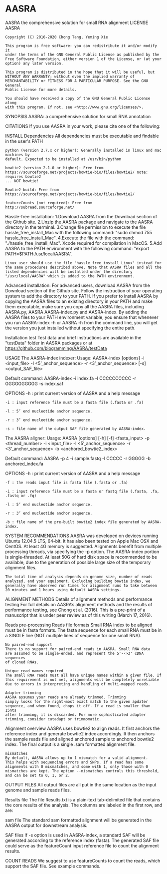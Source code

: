 # AASRA
AASRA the comprehensive solution for small RNA alignment
LICENSE
    AASRA

    Copyright (C) 2016-2020 Chong Tang, Yeming Xie

    This program is free software: you can redistribute it and/or modify it
    under the terms of the GNU General Public License as published by the
    Free Software Foundation, either version 1 of the License, or (at your
    option) any later version.

    This program is distributed in the hope that it will be useful, but
    WITHOUT ANY WARRANTY; without even the implied warranty of
    MERCHANTABILITY or FITNESS FOR A PARTICULAR PURPOSE. See the GNU General
    Public License for more details.

    You should have received a copy of the GNU General Public License along
    with this program. If not, see <http://www.gnu.org/licenses/>.

SYNOPSIS
AASRA: a comprehensive solution for small RNA annotation

CITATIONS
    If you use AASRA in your work, please cite one of the following:

    
INSTALL
  Dependencies
    All dependencies must be executable and findable in the user's PATH

    python (version 2.7.x or higher): Generally installed in linux and mac machines by
    default. Expected to be installed at /usr/bin/python

    bowtie2 (version 2.1.0 or higher): Free from
    https://sourceforge.net/projects/bowtie-bio/files/bowtie2/ note: requires bowtie2
    ... NOT bowtie!

    Bowtie2-build: Free from
    https://sourceforge.net/projects/bowtie-bio/files/bowtie2/

    featureCounts (not required): Free from
    http://subread.sourceforge.net/

  Hassle-free installation:
    1.Download AASRA from the Download section of the Github site.
    2.Unzip the AASRA package and navigate to the AASRA directory in the terminal.
    3.Change file permission to execute the file hassle_free_install_Mac with the following command: "sudo chmod 755 hassle_free_install_Mac".
    4.Execute the file with the command: "./hassle_free_install_Mac". Xcode required for compilation in MacOS.
    5.Add AASRA to the PATH environment with the following command: "export PATH=$PATH:/usr/local/AASRA".
    
    Linux user should use the file "hassle_free_install_Linux" instead for the same procedures described above. Note that AASRA files and all the listed dependencies will be installed under the directory "/usr/local/AASRA" which is added to the PATH environment.
    
  Advanced installation:
    For advanced users, download AASRA from the Download section of the Github site. Follow the instruction of your operating system to add the directory to your PATH. If you prefer to install AASRA by copying the AASRA files to an existing directory in your PATH and make them executable, make sure you copy all the AASRA files, including AASRA.py, AASRA AASRA-index.py and AASRA-index. By adding the AASRA files to your PATH environment variable, you ensure that whenever you run AASRA-index -h or AASRA -h from the command line, you will get the version you just installed without specifying the entire path.


  Installation test
    Test data and brief instructions are available in the "testData" folder in AASRA packages or at
    https://github.com/biogramming/AASRA/testData


USAGE
The AASRA-index indexer:
    Usage: AASRA-index [options] -i <input_file> -l <5’_anchor_sequence> -r <3’_anchor_sequence> [-s] <output_SAF_file>

Default command: AASRA-index -i index.fa -l CCCCCCCCCC -r GGGGGGGGGG -s index.saf

OPTIONS
    -h : print current version of AASRA and a help message

    -i : input reference file must be a fasta file (.fasta or .fa)

    -l : 5’ end nucleotide anchor sequence.

    -r : 3’ end nucleotide anchor sequence.

    -s : file name of the output SAF file generated by AASRA-index.


The AASRA aligner:
    Usage: AASRA [options] [-h] [-f] <fasta_input> -p <thread_number> -i <input_file> -l <5’_anchor_sequence> -r <3’_anchor_sequence> -b <anchored_bowtie2_index>

Default command: AASRA -p 4 -i sample.fastq -l CCCCC -r GGGGG -b anchored_index.fa

OPTIONS
    -h : print current version of AASRA and a help message

    -f : the reads input file is fasta file (.fasta or .fa)

    -i : input reference file must be a fasta or fastq file (.fasta, .fa, .fastq or .fq)

    -l : 5’ end nucleotide anchor sequence.

    -r : 3’ end nucleotide anchor sequence.

    -b : file name of the pre-built bowtie2 index file generated by AASRA-index.


SYSTEM RECOMMENDATIONS
    AASRA was developed on devices running Ubuntu 12.04.5 LTS, 64-bit. It has also been tested on Apple Mac OSX and CentOS. At least 4G memory is suggested. Alignments benefit from multiple processing threads, via specifying the -p option. The AASRA-index portion is single-threaded. At least 50G of hard disk space is recommended to be available, due to the generation of possible large size of the temporary alignment files. 

    The total time of analysis depends on genome size, number of reads analyzed, and your equipment. Excluding building bowtie index, we generally have observed run times for alignment runs to take between 20 minutes and 1 hours using default AASRA settings.


ALIGNMENT METHODS
  Details of alignment methods and performance testing
    For full details on AASRA’s alignment methods and the results of
    performance testing, see Chong et al. (2016). This is a pre-print of a manuscript
    that is under peer review as of this writing (March 17, 2016).

  Reads pre-processing
    Reads file formats
    Small RNA index to be aligned must be in fasta formats. The fasta sequence for each small RNA must be in a SINGLE line (NOT multiple lines of sequence for one small RNA).

    No paired-end support
    There is no support for paired-end reads in AASRA. Small RNA data
    are assumed to be single-ended, and represent the 5'-->3' cDNA sequences
    of cloned RNAs.

    Unique read names required
    The small RNA reads must all have unique names within a given file. If
    this requirement is not met, alignments will be completely unreliable
    due to errors in interpreting and handling of multi-mapped reads.

    Adapter trimming
    AASRA assumes your reads are already trimmed. Trimming
    simply looks for the right-most exact match to the given apdater
    sequence, and when found, chops it off. If a read is smaller than 15nts
    after trimming, it is discarded. For more sophisticated adapter
    trimming, consider cutadapt or trimmomatic.

  Alignment overview
    AASRA uses bowtie2 to align reads. It first anchors the reference index and generate bowtie2 index accordingly. It then anchors the sample reads file and aligned anchored sample to anchored bowtie2 index. The final output is a single .sam formatted alignment file. 

    mismatches
    By default, AASRA allows up to 1 mismatch for a valid alignment.
    This helps with sequencing errors and SNPs. If a read has some
    alignments with 0 mismatches, and some with 1, only those with 0
    mismatches are kept. The option --mismatches controls this threshold,
    and can be set to 0, 1, or 2.

    
OUTPUT FILES
    All output files are all put in the same location as the input genome and sample reads files.

  Results file
    The file Results.txt is a plain-text tab-delimited file that contains
    the core results of the analysis. The columns are labeled in the first
row, and are:

  sam file
    The standard sam formatted alignment will be generated in the AASRA output for downstream analysis. 

  SAF files
    If -s option is used in AASRA-index, a standard SAF will be generated according to the reference index (fasta). The generated SAF file could serve as the featureCount input reference file to count the alignment results.

    
COUNT READS
    We suggest to use featureCounts to count the reads, which support the SAF file. See example commands.
